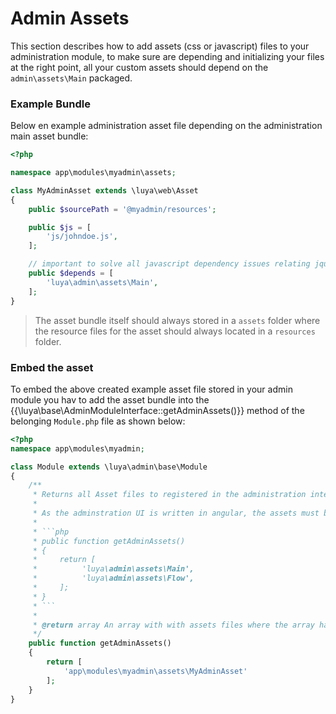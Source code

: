 # Admin Assets

This section describes how to add assets (css or javascript) files to your administration module, to make sure are depending and initializing your files at the right point, all your custom assets should depend on the `admin\assets\Main` packaged.

### Example Bundle

Below en example administration asset file depending on the administration main asset bundle:

```php
<?php

namespace app\modules\myadmin\assets;

class MyAdminAsset extends \luya\web\Asset
{
    public $sourcePath = '@myadmin/resources';

    public $js = [
        'js/johndoe.js',
    ];

    // important to solve all javascript dependency issues relating jquery, bower, angular, ...
    public $depends = [
        'luya\admin\assets\Main',
    ];
}
```

> The asset bundle itself should always stored in a `assets` folder where the resource files for the asset should always located in a `resources` folder.

### Embed the asset

To embed the above created example asset file stored in your admin module you hav to add the asset bundle into the {{\luya\base\AdminModuleInterface::getAdminAssets()}} method of the belonging `Module.php` file as shown below:

```php
<?php
namespace app\modules\myadmin;

class Module extends \luya\admin\base\Module
{
    /**
     * Returns all Asset files to registered in the administration interfaces.
     * 
     * As the adminstration UI is written in angular, the assets must be pre assigned to the adminisration there for the `getAdminAssets()` method exists.
     * 
     * ```php
     * public function getAdminAssets()
     * {
     *     return [
     *          'luya\admin\assets\Main',
     *          'luya\admin\assets\Flow',
     *     ];
     * }
     * ```
     * 
     * @return array An array with with assets files where the array has no key and the value is the path to the asset class.
     */
    public function getAdminAssets()
    {
        return [
            'app\modules\myadmin\assets\MyAdminAsset'
        ];
    }
}
```
